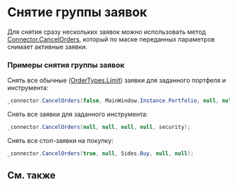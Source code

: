 # Снятие группы заявок

Для снятия сразу нескольких заявок можно использовать метод [Connector.CancelOrders](xref:StockSharp.Algo.Connector.CancelOrders), который по маске переданных параметров снимает активные заявки. 

### Примеры снятия группы заявок

Снять все обычные ([OrderTypes.Limit](xref:StockSharp.Messages.OrderTypes.Limit)) заявки для заданного портфеля и инструмента:

```cs
_connector.CancelOrders(false, MainWindow.Instance.Portfolio, null, null, security);
```

Снять все заявки для заданного инструмента: 

```cs
_connector.CancelOrders(null, null, null, null, security);
```

Снять все стоп\-заявки на покупку: 

```cs
_connector.CancelOrders(true, null, Sides.Buy, null, null);
```

## См. также
